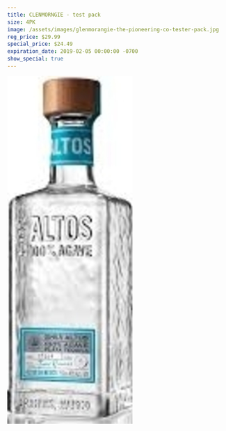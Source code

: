```yaml
---
title: CLENMORNGIE - test pack
size: 4PK
image: /assets/images/glenmorangie-the-pioneering-co-tester-pack.jpg
reg_price: $29.99
special_price: $24.49
expiration_date: 2019-02-05 00:00:00 -0700
show_special: true
---
```


![](/assets/images/versions/olmeca-2-1---x----288-800x---.jpg)